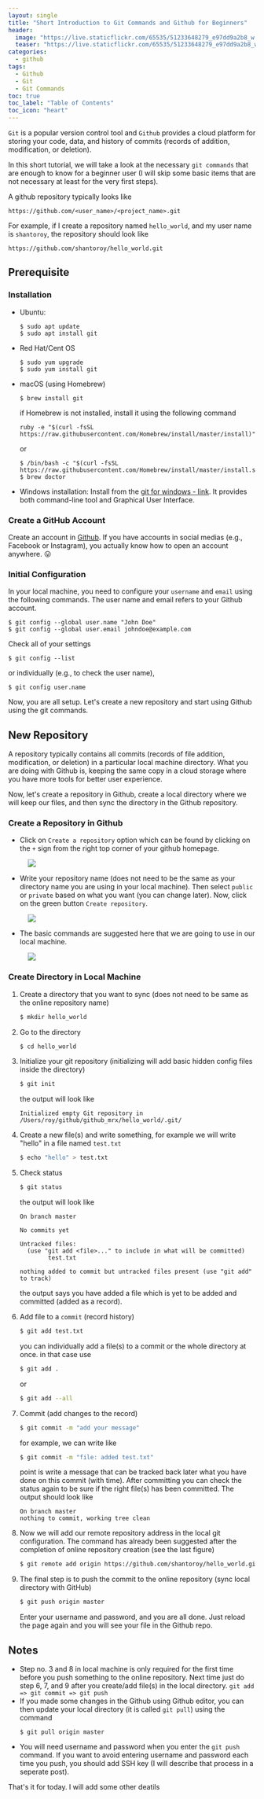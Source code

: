 ```yaml
---
layout: single
title: "Short Introduction to Git Commands and Github for Beginners"
header:
  image: "https://live.staticflickr.com/65535/51233648279_e97dd9a2b8_w.jpg"
  teaser: "https://live.staticflickr.com/65535/51233648279_e97dd9a2b8_w.jpg"
categories:
  - github
tags:
  - Github
  - Git
  - Git Commands
toc: true
toc_label: "Table of Contents"
toc_icon: "heart"
---
```




`Git` is a popular version control tool and `Github` provides a cloud platform for storing your code, data, and history of commits (records of addition, modification, or deletion).

In this short tutorial, we will take a look at the necessary `git commands` that are enough to know for a beginner user (I will skip some basic items that are not necessary at least for the very first steps).

A github repository typically looks like
```
https://github.com/<user_name>/<project_name>.git
```

For example, if I create a repository named `hello_world`, and my user name is `shantoroy`, the repository should look like
```
https://github.com/shantoroy/hello_world.git
```

## Prerequisite
###  Installation
* Ubuntu: 
	```
	$ sudo apt update
	$ sudo apt install git
	```
* Red Hat/Cent OS
	```
	$ sudo yum upgrade
	$ sudo yum install git
	```
* macOS (using Homebrew)
	```
	$ brew install git
	```
	if Homebrew is not installed, install it using the following command
	```
	ruby -e "$(curl -fsSL https://raw.githubusercontent.com/Homebrew/install/master/install)"
	```
	or 
	```
	$ /bin/bash -c "$(curl -fsSL https://raw.githubusercontent.com/Homebrew/install/master/install.sh)"
	$ brew doctor
	```
* Windows installation: 
Install from the [git for windows - link](https://gitforwindows.org/). It provides both command-line tool and Graphical User Interface.

### Create a GitHub Account
Create an account in [Github](https://github.com/). If you have accounts in social medias (e.g., Facebook or Instagram), you actually know how to open an account anywhere. :stuck_out_tongue:

### Initial Configuration
In your local machine, you need to configure your `username` and `email` using the following commands. The user name and email refers to your Github account.

```console
$ git config --global user.name "John Doe"
$ git config --global user.email johndoe@example.com
```

Check all of your settings 
```
$ git config --list
```

or individually (e.g., to check the user name),

```console
$ git config user.name
```

Now, you are all setup. Let's create a new repository and start using Github using the git commands.

## New Repository
A repository typically contains all commits (records of file addition, modification, or deletion) in a particular local machine directory. What you are doing with Github is, keeping the same copy in a cloud storage where you have more tools for better user experience.

Now, let's create a repository in Github, create a local directory where we will keep our files, and then sync the directory in the Github repository.

### Create a Repository in Github
* Click on `Create a repository` option which can be found by clicking on the `+` sign from the right top corner of your github homepage.
<figure>
  <a href="https://live.staticflickr.com/65535/51232116102_5bdf10f7ef_w.jpg"><img src="https://live.staticflickr.com/65535/51232116102_5bdf10f7ef_w.jpg"></a>
</figure>

* Write your repository name (does not need to be the same as your directory name you are using in your local machine). Then select `public` or `private` based on what you want (you can change later). Now, click on the green button `Create repository`.
<figure>
  <a href="https://live.staticflickr.com/65535/51233030128_008d10a5f2_w.jpg"><img src="https://live.staticflickr.com/65535/51233030128_008d10a5f2_w.jpg"></a>
</figure>

* The basic commands are suggested here that we are going to use in our local machine.

<figure>
  <a href="https://live.staticflickr.com/65535/51232820531_20178f3e7e_w.jpg"><img src="https://live.staticflickr.com/65535/51232820531_20178f3e7e_w.jpg"></a>
</figure>


### Create Directory in Local Machine
1. Create a directory that you want to sync (does not need to be same as the online repository name)
	```sh
	$ mkdir hello_world
	```
2. Go to the directory
	```sh
	$ cd hello_world
	```
3. Initialize your git repository (initializing will add basic hidden config files inside the directory)
	```sh
	$ git init
	```
	the output will look like
	```
	Initialized empty Git repository in /Users/roy/github/github_mrx/hello_world/.git/
	```
4. Create a new file(s) and write something, for example we will write "hello" in a file named `test.txt`
	```sh
	$ echo "hello" > test.txt
	```
5. Check status
	```sh
	$ git status
	```
	the output will look like
	```
	On branch master

	No commits yet

	Untracked files:
	  (use "git add <file>..." to include in what will be committed)
			test.txt

	nothing added to commit but untracked files present (use "git add" to track)
	```
	the output says you have added a file which is yet to be added and committed (added as a record).
6. Add file to a `commit` (record history)
	```sh
	$ git add test.txt
	```
	you can individually add a file(s) to a commit or the whole directory at once. in that case use 
	```sh
	$ git add .
	```
	or 
	```sh
	$ git add --all
	```
7. Commit (add changes to the record)
	```sh
	$ git commit -m "add your message"
	```
	for example, we can write like
	```sh
	$ git commit -m "file: added test.txt"
	```
	point is write a message that can be tracked back later what you have done on this commit (with time). After committing you can check the status again to be sure if the right file(s) has been committed. The output should look like

	```
	On branch master
	nothing to commit, working tree clean
	```

8. Now we will add our remote repository address in the local git configuration. The command has already been suggested after the completion of online repository creation (see the last figure)
	```sh
	$ git remote add origin https://github.com/shantoroy/hello_world.git
	```

9. The final step is to push the commit to the online repository (sync local directory with GitHub)
		
	```sh
	$ git push origin master
	```
	Enter your username and password, and you are all done. Just reload the page again and you will see your file in the Github repo.

## Notes
* Step no. 3 and 8 in local machine is only required for the first time before you push something to the online repository. Next time just do step 6, 7, and 9 after you create/add file(s) in the local directory.
`git add => git commit => git push`
* If you made some changes in the Github using Github editor, you can then update your local directory (it is called `git pull`) using the command
	```
	$ git pull origin master
	```
* You will need username and password when you enter the `git push` command. If you want to avoid entering username and password each time you push, you should add SSH key (I will describe that process in a seperate post).


That's it for today. I will add some other deatils
<!--stackedit_data:
eyJoaXN0b3J5IjpbLTk3MTA2MDE0OSwtMTc1NDcxOTU3NSwxNz
E5Njk2MDM0LDM3MjEzNDgxM119
-->